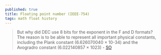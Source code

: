 ```yaml
---
published: true
title: Floating point number (IEEE-754)
tags: math float history
---
```

> But why did DEC use 8 bits for the exponent in the F and D formats? The reason is to be able to represent all important physical constants, including the Plank constant (6.626070040 × 10-34) and the Avogradro constant (6.022140857 × 1023) - [SO](https://retrocomputing.stackexchange.com/questions/13493/where-did-the-free-parameters-of-ieee-754-come-from/13496#13496)